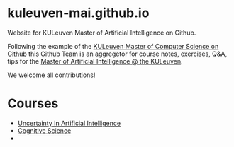 # kuleuven-mai.github.io
Website for KULeuven Master of Artificial Intelligence on Github.

Following the example of the [KULeuven Master of Computer Science on Github](https://github.com/KULeuven-CS) this Github Team is an aggregetor for course notes, exercises, Q&A, tips for the [Master of Artificial Intelligence @ the KULeuven](https://wms.cs.kuleuven.be/cs/studeren/master-artificial-intelligence).

We welcome all contributions!


# Courses


- [Uncertainty In Artificial Intelligence](https://github.com/KULeuven-MAI/UAI)
- [Cognitive Science](https://github.com/KULeuven-MAI/CogSci)
- 
